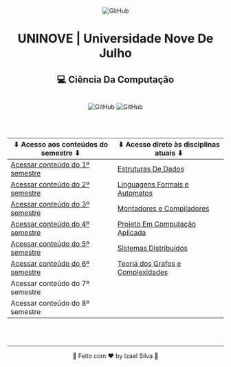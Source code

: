 <div align="center">
   <img alt="GitHub" src="https://www.uninove.br/logo-uninove.svg"/>

   <h1>UNINOVE | Universidade Nove De Julho</h1>
   <h2>💻 Ciência Da Computação</h2>

   <br>

   <div align="center">
      <img alt="GitHub" src="https://img.shields.io/github/license/Ias4g/take-home-coding-challenge?color=%2323BFD0&logoColor=%230F0F0F"/>
      <img alt="GitHub" src="https://img.shields.io/badge/PRs-welcome-23BFD0" />
   </div>

   <br><br>

   | ⬇ Acesso aos conteúdos do semestre ⬇ | ⬇ Acesso direto às disciplinas atuais ⬇                                                    |
   |-----------------------------------------------|-----------------------------------------------------------------------------------|
   | [Acessar conteúdo do 1º semestre](./2022/1/)  | [Estruturas De Dados](./2024/2/estrutura-de-dados/)                               |
   | [Acessar conteúdo do 2º semestre](./2022/2/)  | [Linguagens Formais e Automatos](./2024/2/linguagens-formais-e-automatos/)        |
   | [Acessar conteúdo do 3º semestre](./2023/1/)  | [Montadores e Compiladores](./2024/2/montadores-e-compiladores/)                  |
   | [Acessar conteúdo do 4º semestre](./2023/2/)  | [Projeto Em Computação Aplicada](./2024/2/projeto-em-computacao-aplicada/)        |
   | [Acessar conteúdo do 5º semestre](./2024/1/)  | [Sistemas Distribuídos](./2024/2/sistemas-distribuídos/)                          |
   | [Acessar conteúdo do 6º semestre](./2024/2/)  | [Teoria dos Grafos e Complexidades](./2024/2/teoria-dos-grafos-e-complexidade/)   |
   | Acessar conteúdo do 7º semestre               |                                                                                   |
   | Acessar conteúdo do 8º semestre               |                                                                                   |

   <br><br>

   <hr>

   👋 Feito com ♥ by Izael Silva 👋
</div>